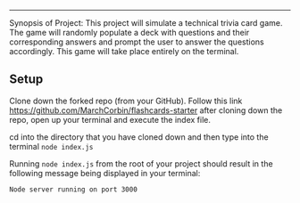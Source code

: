 ---
Synopsis of Project:
 This project will simulate a technical trivia card game. The game will randomly populate a deck with questions and their corresponding answers and prompt the user to answer the questions accordingly. This game will take place entirely on the terminal.

 ## Setup

Clone down the forked repo (from your GitHub). Follow this link https://github.com/MarchCorbin/flashcards-starter
after cloning down the repo, open up your terminal and execute the index file.

cd into the directory that you have cloned down and then type into the terminal `node index.js`

Running `node index.js` from the root of your project should result in the following message being displayed in your terminal: 

```bash
Node server running on port 3000